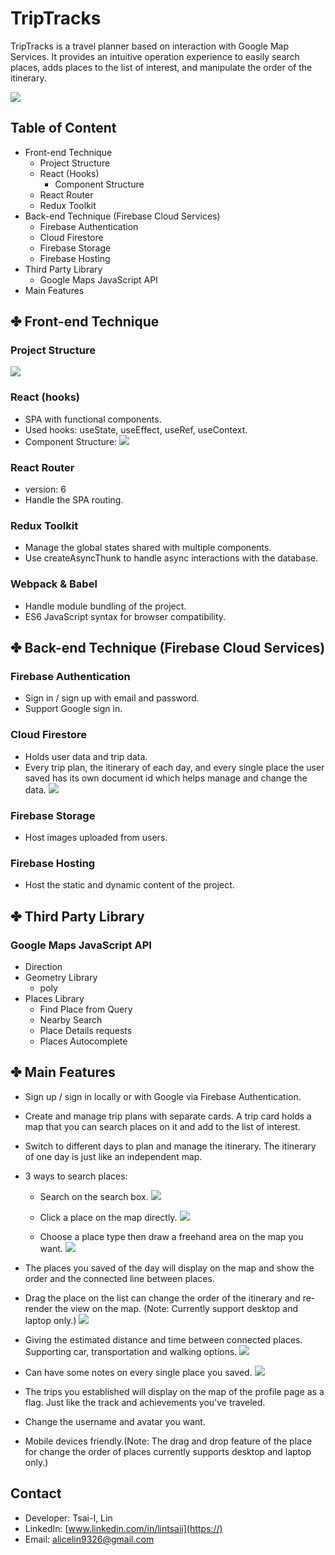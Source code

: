 # TripTracks

TripTracks is a travel planner based on interaction with Google Map Services. It provides an intuitive operation experience to easily search places, adds places to the list of interest, and manipulate the order of the itinerary.

![](https://i.imgur.com/NpKj4yK.png)


## Table of Content

* Front-end Technique
    * Project Structure
    * React (Hooks)
        * Component Structure
    * React Router
    * Redux Toolkit
* Back-end Technique (Firebase Cloud Services)
    * Firebase Authentication
    * Cloud Firestore
    * Firebase Storage
    * Firebase Hosting
* Third Party Library
    * Google Maps JavaScript API
* Main Features


## ✤ Front-end Technique

### Project Structure
![](https://i.imgur.com/v2lATQ2.png)

### React (hooks)
* SPA with functional components.
* Used hooks: useState, useEffect, useRef, useContext.
* Component Structure:
 ![](https://i.imgur.com/PuHOsx2.png)

### React Router
* version: 6
* Handle the SPA routing.

### Redux Toolkit
* Manage the global states shared with multiple components.
* Use createAsyncThunk to handle async interactions with the database.

### Webpack & Babel
* Handle module bundling of the project.
* ES6 JavaScript syntax for browser compatibility.


## ✤ Back-end Technique (Firebase Cloud Services)
### Firebase Authentication
* Sign in / sign up with email and password.
* Support Google sign in.

### Cloud Firestore
* Holds user data and trip data.
* Every trip plan, the itinerary of each day, and every single place the user saved has its own document id which helps manage and change the data.
 ![](https://i.imgur.com/3A3nQ2i.png)

### Firebase Storage
* Host images uploaded from users.

### Firebase Hosting
* Host the static and dynamic content of the project.


## ✤ Third Party Library

### Google Maps JavaScript API
* Direction
* Geometry Library
    * poly
* Places Library
    * Find Place from Query
    * Nearby Search
    * Place Details requests
    * Places Autocomplete

## ✤ Main Features
* Sign up / sign in locally or with Google via Firebase Authentication.

* Create and manage trip plans with separate cards. A trip card holds a map that you can search places on it and add to the list of interest.

* Switch to different days to plan and manage the itinerary. The itinerary of one day is just like an independent map.

* 3 ways to search places:
    * Search on the search box.
     ![](https://i.imgur.com/WBKYreL.gif)
     
    * Click a place on the map directly.
     ![](https://i.imgur.com/WBKYreL.gif)
     
    * Choose a place type then draw a freehand area on the map you want.
     ![](https://i.imgur.com/NxrECBj.gif)

* The places you saved of the day will display on the map and show the order and the connected line between places.

* Drag the place on the list can change the order of the itinerary and re-render the view on the map. (Note: Currently support desktop and laptop only.)
![](https://i.imgur.com/AGQSFC2.gif)

* Giving the estimated distance and time between connected places. Supporting car, transportation and walking options.
 ![](https://i.imgur.com/GtfLr0t.gif)

* Can have some notes on every single place you saved.
 ![](https://i.imgur.com/At8mKhr.gif)

* The trips you established will display on the map of the profile page as a flag. Just like the track and achievements you've traveled.

* Change the username and avatar you want.

* Mobile devices friendly.(Note: The drag and drop feature of the place for change the order of places currently supports desktop and laptop only.)

## Contact

* Developer: Tsai-I, Lin
* LinkedIn: [www.linkedin.com/in/lintsaii](https://)
* Email: alicelin9326@gmail.com
